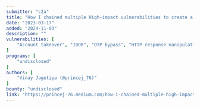 ```yaml
---
submitter: "c2a"
title: "How I chained multiple High-impact vulnerabilities to create a critical one."
date: "2023-03-17"
added: "2024-11-03"
description: ""
vulnerabilities: [
    "Account takeover", "IDOR", "OTP bypass", "HTTP response manipulation"
]
programs: [
    "undisclosed"
]
authors: [
    "Vinay Jagetiya (@princej_76)"
]
bounty: "undisclosed"
link: "https://princej-76.medium.com/how-i-chained-multiple-high-impact-vulnearbilities-to-create-a-critical-one-476950a3bb9f"
---
```




